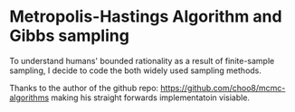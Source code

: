 # Metropolis-Hastings Algorithm and Gibbs sampling 

To understand humans' bounded rationality as a result of finite-sample sampling, 
I decide to code the both widely used sampling methods. 

Thanks to the author of the github repo: https://github.com/choo8/mcmc-algorithms
making his straight forwards implementatoin visiable. 

